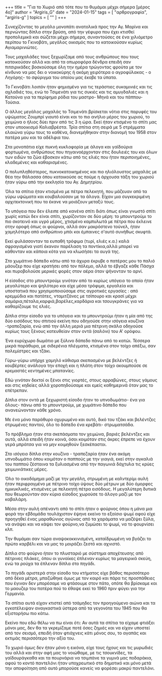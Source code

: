 +++
title = "Για το Χωριό από τότε που το θυμάμαι μέχρι σήμερα [μέρος 4ο]"
author = "Argiris_G"
date = "2024-01-15"
tags = [ "αρθρογραφία", "argiris-g" ]
topics = [ "" ]
+++

Συνεχίζοντας το μεγάλο μονοπάτι ανατολικά προς την Αγ. Μαρίνα και περνώντας δίπλα στην βρύση, από την γέφυρα που έχει κτισθεί προπολεμικά και σώζεται μέχρι σήμερα, συναντούσες σε ένα χιλιόμετρο περίπου το Γκινοβάτι, μεγάλος οικισμός που το κατοικούσαν κυρίως Αγιαμαρινιώτες.

Τους μαχαλάδες τους ξεχωρίζαμε από τους ανθρώπους που τους κατοικούσαν αλλά και από  τα οπωροφόρα δένδρα επειδή σαν πιτσιρικάδες βοσκούσαμε όλη την ημέρα τρώγοντας φρούτα με τον κίνδυνο να μας δει ο νοικοκύρης ή ακόμη χειρότερα ο αγροφύλακας - ο Ληγόρης-  το σφύριγμα του οποίου μας έκοβε τα ύπατα.

Το Γκινοβάτι λοιπόν ήταν φημισμένο για τις τεράστιες συκαμινιές και τις αχλαδιές του, ενώ το Τσιμενάτι για τις συκιές και τις αμυγδαλιές και η Κατούνα για τα περίφημα ρόδια του μαστρο- Μηνά και του πάππου- Τούσια.

Ο άλλος μεγάλος μαχαλάς το Τσιμενάτι βρίσκεται νότια στις παρυφές του υψώματος Ζουμπρί γιαυτό είναι και το πιο ανήλιο μέρος του χωριού, το χειμώνα ο ήλιος δύει πριν από τις 3 η ώρα. Εκεί  ήταν κτισμένο  το σπίτι μας στον υποοικισμό Καλιαβρέστα. Τρία σπίτια στη σειρά με 5 στρέμματα ελαιώνα γύρω τους το καθένα, διανεμήθηκαν στην διανομή του 1958 στον πατέρα μου και τα αδέλφια του.

Στα μονοπάτια είχε πυκνή κυκλοφορία με άλογα και γαϊδούρια φορτωμένα, ανθρώπους που πηγαινοέρχονταν στις δουλειές του και όλων των ειδών τα ζώα έβοσκαν κάτω από τις ελιές  που ήταν περιποιημένες, κλαδεμένες και καθαρισμένες.

Ο πολυπληθέστερος, πυκνοκατοικημένος και πιο ηλιόλουστος μαχαλάς με θέα την θάλασσα όπου κατοικούσε ας πούμε η άρχουσα τάξη του χωριού ήταν γύρω από την εκκλησία του Αγ. Δημητρίου.

Όλα τα σπίτια ήταν κτισμένα με πέτρα πελεκητή, που  μάζευαν από τα γύρω υψώματα και κουβαλούσαν με τα άλογα. Είχαν μια συγκεκριμένη αρχιτεκτονική που τα έκανε να   μοιάζουν μεταξύ τους.

Το υπόγειο που δεν έλειπε από κανένα σπίτι διότι όπως είναι γνωστό σπίτι χωρίς κατώι δεν είναι σπίτι, χωρίζονταν σε δύο μέρη: το μπουντρούμι το πιο σκοτεινό και υγρό μέρος, χτισμένο καμπυλωτά με πέτρα που έκλεινε στην οροφή όπως οι φούρνοι, αλλά σαν μακρόστενο τούνελ,  ήταν χαμηλότερο από ανθρώπινο μπόι και έμπαινες σ'αυτό συνήθως  σκυφτά.

Εκεί φυλάσσονταν τα ευπαθή τρόφιμα (τυρί, ελιές κ.α.) καλά σφραγισμένα γιατί έκαναν παρέλαση τα ποντίκια,αλλά μπορεί να κάθονταν και κάποια κότα για να κλωσήσει τα αυγά της.

Στο χωμάτινο δάπεδο κάτω από τα άχυρα έκρυβε ο πατέρας μου το παλιό μάουζερ που είχε κρατήσει από τον πόλεμο, αλλά το έβγαζε κάθε Πάσχα και πυροβολούσε μερικές φορές στον αέρα όταν ψήνονταν το αρνί.

Η είσοδος στο μπουντρούμι γινόταν από το κυρίως  υπόγειο το οποίο ήταν μεγαλύτερο και ψηλότερο και είχε μέσα τρόφιμα, εργαλεία και υποστατικά που χρησιμοποιούσαμε στις αγροτικές εργασίες : από κρεμμύδια και πατάτες, νταμιτζάνες με τσίπουρο και κρασί μέχρι σαμάρια,πέταλα,καρφιά,βαρέλες,καρδάρια και τσουγκράνες για να καθαρίζουμε τις ελιές.

Δίπλα στην είσοδο για το υπόγειο και το μπουντρούμι ήταν η μία από της δύο εισόδους του σπιτιού εκείνη που οδηγούσε στην ισόγεια κουζίνα -τραπεζαρία, ενώ από την άλλη μεριά μια πέτρινη σκάλα οδηγούσε κυρίως τους ξένους κατευθείαν στον οντά (σαλόνι) του Α' ορόφου.

Ένα ευρύχωρο δωμάτιο με ξύλινο δάπεδο πάνω από το κατώι. Τέσσερα  μικρά παράθυρα, με σιδερένια πλέγματα, κτισμένα στον τοίχο απέξω, σαν πολεμίστρες και τζάκι.

Γύρω-γύρω υπήρχε χαμηλό κάθισμα σκεπασμένο με βελέντζες ή κουβέρτες ανάλογα την εποχή και η πλάτη στον τοίχο ακουμπούσε σε κρεμαστές κεντημένες μπατανίες.

Εδώ γινόταν δεκτοί οι ξένοι στις γιορτές, στους αρραβώνες, στους γάμους  και στις κηδείες αλλά χοροπηδούσαμε και εμείς καθημερινά όταν μας το επέτρεπαν.

Δίπλα στον οντά με ξεχωριστή είσοδο ήταν το υπνοδωμάτιο- ένα για όλους- πάνω από το μπουντρούμι, με χωμάτινο δάπεδο που ανανεώνονταν κάθε χρόνο.

Με ένα μόνο παράθυρο οχυρωμένο και αυτό, δικό του τζάκι και βελέντζες στρωμένες παντού, όλο το δάπεδο ένα κρεβάτι- στρωματσάδα.

Το πρόβλημα ήταν στα σκεπάσματα τον χειμώνα, βαριές βελέντζες και αυτά, αλλά επειδή ήταν κοινά, όσοι κοιμόταν στις άκρες έπρεπε να έχουν γερά μπράτσα για να μην κοιμηθούν ξεσκέπαστοι.

Στο ισόγειο δίπλα στην κουζίνα - τραπεζαρία ήταν ένα ακόμη υπνοδωμάτιο όπου κοιμόταν ο παππούς με την γιαγιά, εκεί στην αγκαλιά του παππού ζέσταινα τα ξυλιασμένα από την παγωνιά δάχτυλα τις κρύες χειμωνιάτικες μέρες.

Όλο το οικοδόμημα   μαζί με την μεγάλη, στρωμένη με καλντερίμι αυλή ήταν περιφραγμένο με πέτρινο τοίχο ύψους  δύο μέτρων με δύο όμορφες ημικυκλικές, κτισμένες με πελεκητή πέτρα  εισόδους. Η μεγαλύτερη δυτικά  που θεωρούνταν σαν κύρια είσοδος χωρούσε το άλογο μαζί με τον καβαλάρη.

Μέσα στην αυλή απέναντι από το σπίτι ήταν ο φούρνος όπου η μάνα μια φορά την εβδομάδα τουλάχιστον έψηνε εκείνο το εξαίσιο ψωμί  αφού είχε προηγηθεί ένας μαραθώνιος αγώνας από τα χαράματα να μαζέψει ξύλα, να ανάψει και να κάψει τον φούρνο,να ζυμώσει το ψωμί, να το φουρνίσει κλπ.

Την θυμάμαι σαν τώρα αναψοκοκκινισμένη, καταϊδρωμένη να βγάζει το πρώτο καρβέλι και να μας το μοιράζει  ζεστό και αχνιστό.

Δίπλα στο φούρνο ήταν το πλυσταριό με σύστημα αποχέτευσης από πέτρινες πλάκες, όπου οι γυναίκες έπλεναν κυρίως τα μαγειρικά σκεύη, ενώ τα ρούχα τα έπλεναν δίπλα στο πηγάδι.

Το πηγάδι αριστερά στην είσοδο του κτήματος είχε βάθος περισσότερο από δέκα μέτρα, μπαζώθηκε όμως με τον καιρό και πάρα τις προσπάθειες που έγιναν  δεν μπορέσαμε να φτάσουμε στον πάτο, οπότε θα βρίσκαμε και το μαουζερ του πατέρα πού το έθαψε εκεί το 1960 πριν φύγει για την Γερμανία.

Τα σπίτια αυτά  είχαν  κτιστεί από τσάμηδες  τον προηγούμενο αιώνα και τα εγκατέλειψαν αναγκαστικά ύστερα από τα γεγονότα του 1945 που θα εξιστορήσω πιο κάτω.

Εκείνο που εδώ θέλω να πω είναι ότι: Αν αυτά τα σπίτια τα είχαμε φτιάξει  μόνοι μας,  δεν θα τα γκρεμίζαμε ποτέ όσες ζημιές και να είχαν υποστεί από τον σεισμό, επειδή  όταν φτιάχνεις κάτι μόνος σου,  το αγαπάς και  εκτιμάς περισσότερο την αξία του.

Το χωριό όμως δεν ήταν μόνο η εικόνα, είχε  τους ήχους και τις μυρωδιές του αλλά και στην αφή μας το νοιώθαμε, με τις τσουκνίδες, τα γαϊδουράγκαθα και τα πουρνάρια να τσιμπάνε τα γυμνά μας ποδαράκια, αφού το κοντό παντελόνι ήταν υποχρεωτικό στο δημοτικό και μόνο μετά την αποφοίτηση από αυτό μπορούσε κανείς να φορέσει μακρύ παντελόνι.
